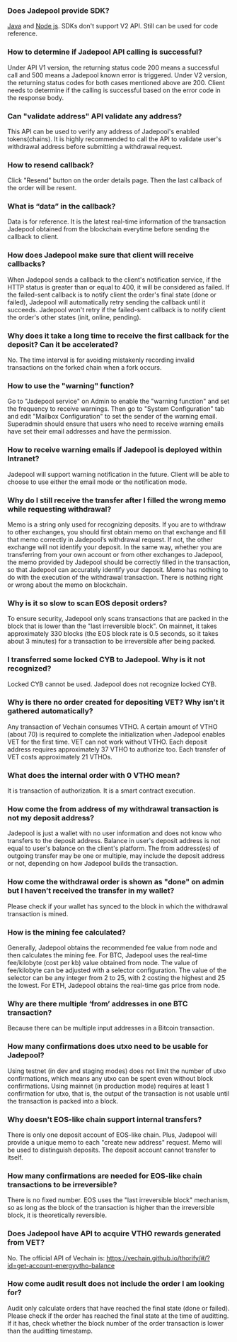 ### Does Jadepool provide SDK?
[Java](https://github.com/nbltrust/jadepool-sdk-java) and [Node js](https://github.com/nbltrust/jadepool-sdk-nodejs). SDKs don't support V2 API. Still can be used for code reference.

### How to determine if Jadepool API calling is successful?
Under API V1 version, the returning status code 200 means a successful call and 500 means a Jadepool known error is triggered. Under V2 version, the returning status codes for both cases mentioned above are 200. Client needs to determine if the calling is successful based on the error code in the response body.

### Can "validate address" API validate any address?
This API can be used to verify any address of Jadepool's enabled tokens(chains). It is highly recommended to call the API to validate user's withdrawal address before submitting a withdrawal request.

### How to resend callback?
Click "Resend" button on the order details page. Then the last callback of the order will be resent.

### What is “data” in the callback?
Data is for reference. It is the latest real-time information of the transaction Jadepool obtained from the blockchain everytime before sending the callback to client. 

### How does Jadepool make sure that client will receive callbacks?
When Jadepool sends a callback to the client's notification service, if the HTTP status is greater than or equal to 400, it will be considered as failed. If the failed-sent callback is to notify client the order's final state (done or failed), Jadepool will automatically retry sending the callback until it succeeds. Jadepool won't retry if the failed-sent callback is to notify client the order's other states (init, online, pending).

### Why does it take a long time to receive the first callback for the deposit? Can it be accelerated?
No. The time interval is for avoiding mistakenly recording invalid transactions on the forked chain when a fork occurs.

### How to use the "warning" function?
Go to "Jadepool service" on Admin to enable the "warning function" and set the frequency to receive warnings. Then go to "System Configuration" tab and edit "Mailbox Configuration" to set the sender of the warning email. Superadmin should ensure that users who need to receive warning emails have set their email addresses and have the permission.

### How to receive warning emails if Jadepool is deployed within Intranet?
Jadepool will support warning notification in the future. Client will be able to choose to use either the email mode or the notification mode.

### Why do I still receive the transfer after I filled the wrong memo while requesting withdrawal?
Memo is a string only used for recognizing deposits. If you are to withdraw to other exchanges, you should first obtain memo on that exchange and fill that memo correctly in Jadepool’s withdrawal request. If not, the other exchange will not identify your deposit. In the same way, whether you are transferring from your own account or from other exchanges to Jadepool, the memo provided by Jadepool should be correctly filled in the transaction, so that Jadepool can accurately identify your deposit. Memo has nothing to do with the execution of the withdrawal transaction. There is nothing right or wrong about the memo on blockchain.

### Why is it so slow to scan EOS deposit orders?
To ensure security, Jadepool only scans transactions that are packed in the block that is lower than the "last irreversible block". On mainnet, it takes approximately 330 blocks (the EOS block rate is 0.5 seconds, so it takes about 3 minutes) for a transaction to be irreversible after being packed.

### I transferred some locked CYB to Jadepool. Why is it not recognized?
Locked CYB cannot be used. Jadepool does not recognize locked CYB.

### Why is there no order created for depositing VET? Why isn’t it gathered automatically?
Any transaction of Vechain consumes VTHO. A certain amount of VTHO (about 70) is required to complete the initialization when Jadepool enables VET for the first time. VET can not work without VTHO. Each deposit address requires approximately 37 VTHO to authorize too. Each transfer of VET costs approximately 21 VTHOs.

### What does the internal order with 0 VTHO mean?
It is transaction of authorization. It is a smart contract execution.

### How come the from address of my withdrawal transaction is not my deposit address?
Jadepool is just a wallet with no user information and does not know who transfers to the deposit address. Balance in user's deposit address is not equal to user's balance on the client's platform. The from address(es) of outgoing transfer may be one or multiple, may include the deposit address or not, depending on how Jadepool builds the transaction. 

### How come the withdrawal order is shown as "done" on admin but I haven’t received the transfer in my wallet?
Please check if your wallet has synced to the block in which the withdrawal transaction is mined.

### How is the mining fee calculated?
Generally, Jadepool obtains the recommended fee value from node and then calculates the mining fee. For BTC, Jadepool uses the real-time fee/kilobyte (cost per kb) value obtained from node. The value of fee/kilobyte can be adjusted with a selector configuration. The value of the selector can be any integer from 2 to 25, with 2 costing the highest and 25 the lowest. For ETH, Jadepool obtains the real-time gas price from node.

### Why are there multiple ‘from’ addresses in one BTC transaction?
Because there can be multiple input addresses in a Bitcoin transaction.

### How many confirmations does utxo need to be usable for Jadepool?
Using testnet (in dev and staging modes) does not limit the number of utxo confirmations, which means any utxo can be spent even without block confirmations. Using mainnet (in production mode) requires at least 1 confirmation for utxo, that is, the output of the transaction is not usable until the transaction is packed into a block.

### Why doesn't EOS-like chain support internal transfers?
There is only one deposit account of EOS-like chain. Plus, Jadepool will provide a unique memo to each "create new address" request. Memo will be used to distinguish deposits. The deposit account cannot transfer to itself.

### How many confirmations are needed for EOS-like chain transactions to be irreversible?
There is no fixed number. EOS uses the "last irreversible block" mechanism, so as long as the block of the transaction is higher than the irreversible block, it is theoretically reversible.

### Does Jadepool have API to acquire VTHO rewards generated from VET?
No. The official API of Vechain is: https://vechain.github.io/thorify/#/?id=get-account-energyvtho-balance 

### How come audit result does not include the order I am looking for?
Audit only calculate orders that have reached the final state (done or failed). Please check if the order has reached the final state at the time of auditting. If it has, check whether the block number of the order transaction is lower than the auditting timestamp.

